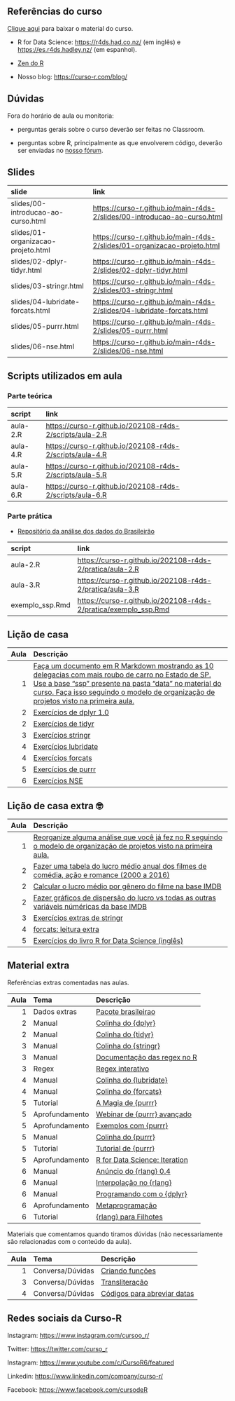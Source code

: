 
<!-- README.md is generated from README.Rmd. Please edit that file -->

## Referências do curso

[Clique
aqui](https://github.com/curso-r/main-r4ds-2/raw/master/material_do_curso.zip)
para baixar o material do curso.

-   R for Data Science: <https://r4ds.had.co.nz/> (em inglês) e
    <https://es.r4ds.hadley.nz/> (em espanhol).

-   [Zen do R](https://curso-r.github.io/zen-do-r/)

-   Nosso blog: <https://curso-r.com/blog/>

## Dúvidas

Fora do horário de aula ou monitoria:

-   perguntas gerais sobre o curso deverão ser feitas no Classroom.

-   perguntas sobre R, principalmente as que envolverem código, deverão
    ser enviadas no [nosso fórum](https://discourse.curso-r.com/).

## Slides

| slide                              | link                                                                       |
|:-----------------------------------|:---------------------------------------------------------------------------|
| slides/00-introducao-ao-curso.html | <https://curso-r.github.io/main-r4ds-2/slides/00-introducao-ao-curso.html> |
| slides/01-organizacao-projeto.html | <https://curso-r.github.io/main-r4ds-2/slides/01-organizacao-projeto.html> |
| slides/02-dplyr-tidyr.html         | <https://curso-r.github.io/main-r4ds-2/slides/02-dplyr-tidyr.html>         |
| slides/03-stringr.html             | <https://curso-r.github.io/main-r4ds-2/slides/03-stringr.html>             |
| slides/04-lubridate-forcats.html   | <https://curso-r.github.io/main-r4ds-2/slides/04-lubridate-forcats.html>   |
| slides/05-purrr.html               | <https://curso-r.github.io/main-r4ds-2/slides/05-purrr.html>               |
| slides/06-nse.html                 | <https://curso-r.github.io/main-r4ds-2/slides/06-nse.html>                 |

## Scripts utilizados em aula

### Parte teórica

| script   | link                                                       |
|:---------|:-----------------------------------------------------------|
| aula-2.R | <https://curso-r.github.io/202108-r4ds-2/scripts/aula-2.R> |
| aula-4.R | <https://curso-r.github.io/202108-r4ds-2/scripts/aula-4.R> |
| aula-5.R | <https://curso-r.github.io/202108-r4ds-2/scripts/aula-5.R> |
| aula-6.R | <https://curso-r.github.io/202108-r4ds-2/scripts/aula-6.R> |

### Parte prática

-   [Repositório da análise dos dados do
    Brasileirão](https://github.com/curso-r/analiseBrasileirao)

| script           | link                                                              |
|:-----------------|:------------------------------------------------------------------|
| aula-2.R         | <https://curso-r.github.io/202108-r4ds-2/pratica/aula-2.R>        |
| aula-3.R         | <https://curso-r.github.io/202108-r4ds-2/pratica/aula-3.R>        |
| exemplo\_ssp.Rmd | <https://curso-r.github.io/202108-r4ds-2/pratica/exemplo_ssp.Rmd> |

## Lição de casa

| Aula | Descrição                                                                                                                                                                                                                                                                                                                        |
|-----:|:---------------------------------------------------------------------------------------------------------------------------------------------------------------------------------------------------------------------------------------------------------------------------------------------------------------------------------|
|    1 | [Faça um documento em R Markdown mostrando as 10 delegacias com mais roubo de carro no Estado de SP. Use a base “ssp” presente na pasta “data” no material do curso. Faça isso seguindo o modelo de organização de projetos visto na primeira aula.](https://curso-r.github.io/main-r4ds-2/slides/01-organizacao-projeto.html#1) |
|    2 | [Exercícios de dplyr 1.0](https://livro.curso-r.com/7-2-dplyr.html#exerc%C3%ADcios-17)                                                                                                                                                                                                                                           |
|    2 | [Exercícios de tidyr](https://livro.curso-r.com/7-3-tidyr.html#exerc%C3%ADcios-18)                                                                                                                                                                                                                                               |
|    3 | [Exercícios stringr](https://livro.curso-r.com/7-4-o-pacote-stringr.html#exerc%C3%ADcios-19)                                                                                                                                                                                                                                     |
|    4 | [Exercícios lubridate](https://livro.curso-r.com/7-5-o-pacote-lubridate.html#exerc%C3%ADcios-20)                                                                                                                                                                                                                                 |
|    4 | [Exercícios forcats](https://livro.curso-r.com/7-6-forcats.html#exerc%C3%ADcios-21)                                                                                                                                                                                                                                              |
|    5 | [Exercícios de purrr](https://livro.curso-r.com/10-5-exerc%C3%ADcios-23.html)                                                                                                                                                                                                                                                    |
|    6 | [Exercícios NSE](https://livro.curso-r.com/11-1-nse.html#exerc%C3%ADcios-24)                                                                                                                                                                                                                                                     |

## Lição de casa extra 🤓

| Aula | Descrição                                                                                                                                                                                         |
|-----:|:--------------------------------------------------------------------------------------------------------------------------------------------------------------------------------------------------|
|    1 | [Reorganize alguma análise que você já fez no R seguindo o modelo de organização de projetos visto na primeira aula.](https://curso-r.github.io/main-r4ds-2/slides/01-organizacao-projeto.html#1) |
|    2 | [Fazer uma tabela do lucro médio anual dos filmes de comédia, ação e romance (2000 a 2016)](https://github.com/curso-r/livro-material/raw/master/assets/data/imdb.rds)                            |
|    2 | [Calcular o lucro médio por gênero do filme na base IMDB](https://github.com/curso-r/livro-material/raw/master/assets/data/imdb.rds)                                                              |
|    2 | [Fazer gráficos de dispersão do lucro vs todas as outras variáveis núméricas da base IMDB](https://github.com/curso-r/livro-material/raw/master/assets/data/imdb.rds)                             |
|    3 | [Exercícios extras de stringr](https://curso-r.github.io/202104-r4ds-2/pratica/99-exercicios-extras-stringr.R)                                                                                    |
|    4 | [forcats: leitura extra](https://livro.curso-r.com/7-6-forcats.html#forcats)                                                                                                                      |
|    5 | [Exercícios do livro R for Data Science (inglês)](https://r4ds.had.co.nz/)                                                                                                                        |

## Material extra

Referências extras comentadas nas aulas.

| Aula | Tema           | Descrição                                                                                                  |
|-----:|:---------------|:-----------------------------------------------------------------------------------------------------------|
|    1 | Dados extras   | [Pacote brasileirao](https://github.com/williamorim/brasileirao)                                           |
|    2 | Manual         | [Colinha do {dplyr}](https://raw.githubusercontent.com/rstudio/cheatsheets/master/data-transformation.pdf) |
|    2 | Manual         | [Colinha do {tidyr}](https://raw.githubusercontent.com/rstudio/cheatsheets/master/data-import.pdf)         |
|    3 | Manual         | [Colinha do {stringr}](https://raw.githubusercontent.com/rstudio/cheatsheets/master/strings.pdf)           |
|    3 | Manual         | [Documentação das regex no R](https://stringi.gagolewski.com/rapi/about_search_regex.html)                 |
|    3 | Regex          | [Regex interativo](https://regex101.com/)                                                                  |
|    4 | Manual         | [Colinha do {lubridate}](https://raw.githubusercontent.com/rstudio/cheatsheets/master/lubridate.pdf)       |
|    4 | Manual         | [Colinha do {forcats}](https://raw.githubusercontent.com/rstudio/cheatsheets/master/factors.pdf)           |
|    5 | Tutorial       | [A Magia de {purrr}](https://lente.dev/posts/magica-purrr/)                                                |
|    5 | Aprofundamento | [Webinar de {purrr} avançado](https://www.youtube.com/watch?v=vb1lD9_AFcU)                                 |
|    5 | Aprofundamento | [Exemplos com {purrr}](https://lente.dev/advanced-purrr.pdf)                                               |
|    5 | Manual         | [Colinha do {purrr}](https://raw.githubusercontent.com/rstudio/cheatsheets/master/purrr.pdf)               |
|    5 | Tutorial       | [Tutorial de {purrr}](https://jennybc.github.io/purrr-tutorial/)                                           |
|    5 | Aprofundamento | [R for Data Science: Iteration](https://r4ds.had.co.nz/iteration.html)                                     |
|    6 | Manual         | [Anúncio do {rlang} 0.4](https://www.tidyverse.org/blog/2019/06/rlang-0-4-0/)                              |
|    6 | Manual         | [Interpolação no {rlang}](https://www.tidyverse.org/blog/2020/02/glue-strings-and-tidy-eval/)              |
|    6 | Manual         | [Programando com o {dplyr}](https://dplyr.tidyverse.org/articles/programming.html)                         |
|    6 | Aprofundamento | [Metaprogramação](https://adv-r.hadley.nz/metaprogramming.html)                                            |
|    6 | Tutorial       | [{rlang} para Filhotes](https://blog.curso-r.com/posts/2021-07-27-rlang-para-filhotes)                     |

Materiais que comentamos quando tiramos dúvidas (não necessariamente são
relacionadas com o conteúdo da aula).

| Aula | Tema             | Descrição                                                                     |
|-----:|:-----------------|:------------------------------------------------------------------------------|
|    1 | Conversa/Dúvidas | [Criando funções](https://r4ds.had.co.nz/functions.html)                      |
|    3 | Conversa/Dúvidas | [Transliteração](https://blog.curso-r.com/posts/2019-08-29-transliteracao/)   |
|    4 | Conversa/Dúvidas | [Códigos para abreviar datas](https://www.stat.berkeley.edu/~s133/dates.html) |

## Redes sociais da Curso-R

Instagram: <https://www.instagram.com/cursoo_r/>

Twitter: <https://twitter.com/curso_r>

Instagram: <https://www.youtube.com/c/CursoR6/featured>

Linkedin: <https://www.linkedin.com/company/curso-r/>

Facebook: <https://www.facebook.com/cursodeR>
